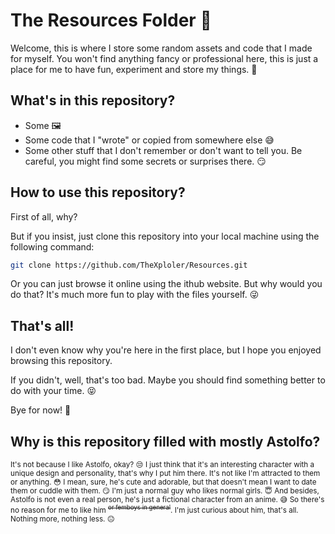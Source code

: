 
# The Resources Folder 📁

Welcome, this is where I store some random assets and code that I made for myself. You won't find anything fancy or professional here, this is just a place for me to have fun, experiment and store my things. 👀


## What's in this repository?

- Some 🖼️
- Some code that I "wrote" or copied from somewhere else 😅
- Some other stuff that I don't remember or don't want to tell you. Be careful, you might find some secrets or surprises there. 😏


## How to use this repository?

First of all, why?

But if you insist, just clone this repository into your local machine using the following command:

```bash
git clone https://github.com/TheXploler/Resources.git
```

Or you can just browse it online using the ithub website. But why would you do that? It's much more fun to play with the files yourself. 😜


## That's all!

I don't even know why you're here in the first place, but I hope you enjoyed browsing this repository. 

If you didn't, well, that's too bad. Maybe you should find something better to do with your time. 😝

Bye for now! 👋


## Why is this repository filled with mostly Astolfo?
<sub>It's not because I like Astolfo, okay? 😒 I just think that it's an interesting character with a unique design and personality, that's why I put him there. It's not like I'm attracted to them or anything. 😳 I mean, sure, he's cute and adorable, but that doesn't mean I want to date them or cuddle with them. 😏 I'm just a normal guy who likes normal girls. 😇 And besides, Astolfo is not even a real person, he's just a fictional character from an anime. 😅 So there's no reason for me to like him <sup>~~or femboys in general~~</sup>. I'm just curious about him, that's all. Nothing more, nothing less. 😐</sub>

